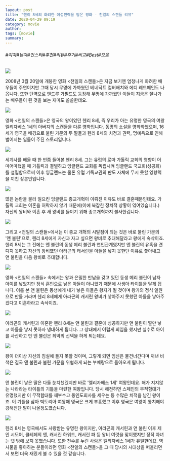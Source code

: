 ```yaml
---
layout: post
title: "헨리 8세의 화려한 여성편력을 담은 영화 - 천일의 스캔들 리뷰"
date: 2020-04-29 09:19
category: movie 
author: 
tags: [movie]
summary: 
---
```


###### #여자#남자#인스타#추천#리뷰#후기#비교#Best#모음


![](https://post-phinf.pstatic.net/MjAyMDAzMTNfMjI5/MDAxNTg0MDY5MTcxNjc5.WDVLwlsFWXW6n7WE1ud0cJ1VZ2Gf8mUCJwc3sG4YaWIg.r5UWOJAe_MuWfexpNrPCDWUtUuLjJmOyjiMHp4ya0lEg.JPEG/1.jpg?type=w1200)

2008년 3월 20일에 개봉한 영화 <천일의 스캔들>은 지금 보기엔 엄청나게 화려한 배우들이 주연이지만 그때 당시 무명에 가까웠던 베네딕트 컴버배치와 에디 레드메인도 나옵니다. 또한 단역으로 앤드루 가필드도 등장해 무명에 가까웠던 이들이 지금은 잘나가는 배우들이 된 것을 보는 재미도 쏠쏠한데요.

![](https://post-phinf.pstatic.net/MjAyMDAzMTNfMyAg/MDAxNTg0MDY5MTcxNTM5.yLY6Ox4yJG3oQpTta3CQ2AAdiFNOGxw9rN4jbM5PYgsg.84BVEFTYNwpNt8O1NyYrWhaLtfKhrMqJ1UQuEK0hPh4g.JPEG/2.jpg?type=w1200)

영화 <천일의 스캔들>은 영국의 왕이었던 헨리 8세, 즉 우리가 아는 유명한 영국의 여왕 엘리자베스 1세의 아버지의 스캔들을 다룬 영화입니다. 동명의 소설을 영화화했으며, 16세기 영국을 배경으로 불린 가문의 두 딸들과 헨리 8세의 치정과 권력, 명예욕으로 인해 벌어지는 일들이 주된 스토리입니다.

![](https://post-phinf.pstatic.net/MjAyMDAzMTNfMjQ0/MDAxNTg0MDY5MTcxNTg2.YlfFE76zSj8jwRiJNhT1bdRyfrqx7urL2ZcmvWl6kLog.v9IV4m3otm8r7dEhXoIBR-wCR5HgNmYxKa0MKjS4h74g.JPEG/3.jpg?type=w1200)

세계사를 배울 때 한 번쯤 들어본 헨리 8세. 그는 유럽의 로마 가톨릭 교회의 영향이 어마어마했을 때 가톨릭과 결별하고 잉글랜드 교회를 독립시켜 잉글랜드 국교회(성공회)를 설립함으로써 이후 잉글랜드는 물론 유럽 기독교권의 판도 자체에 무시 못할 영향력을 끼친 장본인입니다.

![](https://post-phinf.pstatic.net/MjAyMDAzMTNfMjI3/MDAxNTg0MDY5MTcxNjA4.t2h1VEJ6hzPuRahc7PGZCFNC89s3muREWHFG8bkG-Wwg.TzWaCj02_HnIW1okAjInX45B5Wc-ZM9F9aFrAg6GkjMg.JPEG/4.jpg?type=w1200)

많은 논란을 불러 일으킨 잉글랜드 종교개혁이 이뤄진 이유도 바로 결혼때문인데요. 가톨릭 교회는 이혼을 허락하지 않기 때문에(이에 복잡한 정치적 상황이 엮여있습니다.) 자신의 왕비와 이혼 후 새 왕비를 들이기 위해 종교개혁까지 불사한겁니다.  

![](https://post-phinf.pstatic.net/MjAyMDAzMTNfMTIx/MDAxNTg0MDY5MTcxNTY0.VEm2Awxkbs2zQLlkl5ppDONRJnhJdF33pygom-OJIcog.4UNrOQrWYLC2SwDRItbTtXyxI-G7vhIyEUJXMY4dCSIg.JPEG/5.jpg?type=w1200)

그리고 <천일의 스캔들>에서는 이 종교 개혁의 시발점이 되는 것은 바로 불린 가문의 '앤 불린'으로, 헨리 8세에게 자신과 자고 싶으면 왕비로 추대해달라고 왕에게 속삭이죠. 헨리 8세는 그 전에는 앤 불린의 동생 메리 불린과 연인관계였지만 앤 불린의 유혹을 견디지 못하고 자신의 왕비였던 아라곤의 캐서린을 아들을 낳지 못한단 이유로 쫓아내고 앤 불린을 다음 왕비로 추대합니다.

![](https://post-phinf.pstatic.net/MjAyMDAzMTNfMTE0/MDAxNTg0MDY5MTcxNjE1.TTLSxuQU_-UyoKc5jpV24m0D_M9A6D0C9u2nARkwTnog._T6bYlJmlsqYEMPTCvEW9qQ7Pvgm3KcLgcD4_CWiX2Qg.JPEG/6.jpg?type=w1200)

영화 <천일의 스캔들> 속에서는 왕과 은밀한 만남을 갖고 있던 동생 메리 불린이 남자 아이를 낳았지만 정식 혼인으로 낳은 아들이 아니었기 때문에 사생아 타이틀을 달게 됩니다. 이를 본 앤 불린은 동생에게 내가 낳은 아들은 왕자가 될 것이며 왕가의 정식 일원으로 만들 거라며 헨리 8세에게 아라곤의 캐서린 왕비가 낳아주지 못했던 아들을 낳아주겠다고 이혼하라고 속삭이죠.

![](https://post-phinf.pstatic.net/MjAyMDAzMTNfMTE1/MDAxNTg0MDY5MTcxODgw.7qlzXU87XzU9tiQyOJ3BgbubS-c2SX5vB4lu6iYo6e8g.y0Ww24XRtGGjKHz9BU0jHZI6X3G2BqqtnNFfE4fGiV0g.JPEG/7.jpg?type=w1200)

아라곤의 캐서린과 이혼한 헨리 8세는 앤 불린과 결혼에 성공하지만 앤 불린이 딸만 낳고 아들을 낳지 못하자 냉대하게 됩니다. 그 상태에서 어렵게 회임을 했지만 실수로 아이를 사산하고 만 앤 불린은 최악의 선택을 하게 되는데요.

![](https://post-phinf.pstatic.net/MjAyMDAzMTNfMTkx/MDAxNTg0MDY5MTcxODkz.u4EFiKg3Gtkiu6zGPNan2JodZKOL5j6GKtFq5pnwNVAg.ef-xhdxvrWJ2Oo6vdf_02BKRnOND9rSMg06z3s4t3tUg.JPEG/8.jpg?type=w1200)

왕이 더이상 자신의 침실에 들지 못할 것이며, 그렇게 되면 임신은 물건너간다며 꺼낸 비책은 결국 앤 불린과 불린 가문을 위협하게 되는 부메랑으로 돌아오게 됩니다.

![](https://post-phinf.pstatic.net/MjAyMDAzMTNfMjkw/MDAxNTg0MDY5MTcyMzY3.gDvGH_JmIclhJ3tcmzapfCWdvso3HTVgjvdtthySmpwg.y-sHvZzL6FRB55JAXdGslivExmtY11ReL_KszaiCoygg.JPEG/9.jpg?type=w1200)

앤 불린이 낳은 딸은 다들 눈치챘겠지만 바로 '엘리자베스 1세' 여왕인데요. 해가 지지않는 나라라는 타이틀의 기틀을 마련한 여왕입니다. 당시 해전하면 스페인의 무적함대가 유명했지만 이 무적함대를 깨부수고 동인도회사를 세우는 등 수많은 치적을 남긴 왕이죠. 이 기틀을 삼아 빅토리아 여왕때 영국은 크게 부흥했고 이후 영국은 여왕이 통치해야 강해진단 말이 나올정도였습니다.

![](https://post-phinf.pstatic.net/MjAyMDAzMTNfMTMz/MDAxNTg0MDY5MTcyMzcz.6cQKCLKvS33hAtU6HH5VZw6e2V71Egh-z-0nBEwoFgEg.EeZyeITXRa5GkTwtWltAr2tFN8oLP_0uO263lb5Zi7kg.JPEG/10.jpg?type=w1200)

헨리 8세는 영국에서도 사랑받는 유명한 왕이지만, 아라곤의 캐서린과 앤 불린 이후 제인 시모어, 클레페의 앤, 캐서린 하워드, 캐서린 파 등 왕비 여럿을 맞이했지만 정작 자녀는 넷 밖에 보지 못했습니다. 또한 천수를 누린 사람은 엘리자베스 1세가 유일한데요. 역사물을 좋아하는 분들이라면 영화 <천일의 스캔들>을 그 때 당시의 시대상을 떠올리면서 보면 더욱 재밌게 볼 수 있을 것 같습니다.